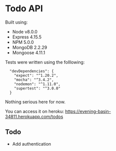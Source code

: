 # Todo API

Built using:
  * Node v8.0.0
  * Express 4.15.5
  * NPM 5.0.0
  * MongoDB 2.2.29
  * Mongoose 4.11.1

Tests were written using the folllowing:

```
  "devDependencies": {
    "expect": "^1.20.2",
    "mocha": "^3.4.2",
    "nodemon": "^1.11.0",
    "supertest": "^3.0.0"
  }
```

Nothing serious here for now.

You can access it on heroku: https://evening-basin-34811.herokuapp.com/todos



## Todo
 * Add authentication